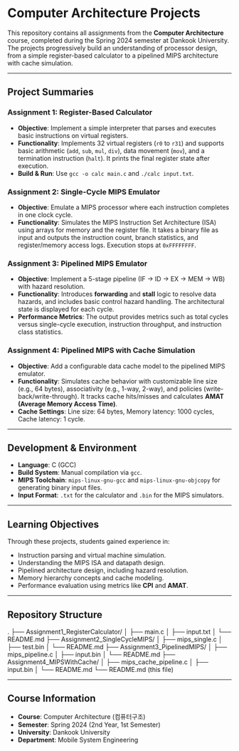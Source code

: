 # Computer Architecture Projects

This repository contains all assignments from the **Computer Architecture** course, completed during the Spring 2024 semester at Dankook University. The projects progressively build an understanding of processor design, from a simple register-based calculator to a pipelined MIPS architecture with cache simulation.

---

## Project Summaries

### Assignment 1: Register-Based Calculator
- **Objective**: Implement a simple interpreter that parses and executes basic instructions on virtual registers.
- **Functionality**: Implements 32 virtual registers (`r0` to `r31`) and supports basic arithmetic (`add`, `sub`, `mul`, `div`), data movement (`mov`), and a termination instruction (`halt`). It prints the final register state after execution.
- **Build & Run**: Use `gcc -o calc main.c` and `./calc input.txt`.

### Assignment 2: Single-Cycle MIPS Emulator
- **Objective**: Emulate a MIPS processor where each instruction completes in one clock cycle.
- **Functionality**: Simulates the MIPS Instruction Set Architecture (ISA) using arrays for memory and the register file. It takes a binary file as input and outputs the instruction count, branch statistics, and register/memory access logs. Execution stops at `0xFFFFFFFF`.

### Assignment 3: Pipelined MIPS Emulator
- **Objective**: Implement a 5-stage pipeline (IF → ID → EX → MEM → WB) with hazard resolution.
- **Functionality**: Introduces **forwarding** and **stall** logic to resolve data hazards, and includes basic control hazard handling. The architectural state is displayed for each cycle.
- **Performance Metrics**: The output provides metrics such as total cycles versus single-cycle execution, instruction throughput, and instruction class statistics.

### Assignment 4: Pipelined MIPS with Cache Simulation
- **Objective**: Add a configurable data cache model to the pipelined MIPS emulator.
- **Functionality**: Simulates cache behavior with customizable line size (e.g., 64 bytes), associativity (e.g., 1-way, 2-way), and policies (write-back/write-through). It tracks cache hits/misses and calculates **AMAT (Average Memory Access Time)**.
- **Cache Settings**: Line size: 64 bytes, Memory latency: 1000 cycles, Cache latency: 1 cycle.

---

## Development & Environment

- **Language**: C (GCC)
- **Build System**: Manual compilation via `gcc`.
- **MIPS Toolchain**: `mips-linux-gnu-gcc` and `mips-linux-gnu-objcopy` for generating binary input files.
- **Input Format**: `.txt` for the calculator and `.bin` for the MIPS simulators.

---

## Learning Objectives

Through these projects, students gained experience in:
- Instruction parsing and virtual machine simulation.
- Understanding the MIPS ISA and datapath design.
- Pipelined architecture design, including hazard resolution.
- Memory hierarchy concepts and cache modeling.
- Performance evaluation using metrics like **CPI** and **AMAT**.

---

## Repository Structure
.
├── Assignment1_RegisterCalculator/
│   ├── main.c
│   ├── input.txt
│   └── README.md
├── Assignment2_SingleCycleMIPS/
│   ├── mips_single.c
│   ├── test.bin
│   └── README.md
├── Assignment3_PipelinedMIPS/
│   ├── mips_pipeline.c
│   ├── input.bin
│   └── README.md
├── Assignment4_MIPSWithCache/
│   ├── mips_cache_pipeline.c
│   ├── input.bin
│   └── README.md
└── README.md  (this file)


---

## Course Information

- **Course**: Computer Architecture (컴퓨터구조)
- **Semester**: Spring 2024 (2nd Year, 1st Semester)
- **University**: Dankook University
- **Department**: Mobile System Engineering
